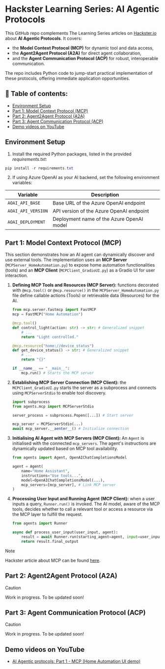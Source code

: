 # Hackster Learning Series: AI Agentic Protocols

This GitHub repo complements The Learning Series articles on [Hackster.io](https://www.hackster.io/) about **AI Agentic Protocols**. It covers:
- the **Model Context Protocol (MCP)** for dynamic tool and data access,
- the **Agent2Agent Protocol (A2A)** for direct agent collaboration,
- and the **Agent Communication Protocol (ACP)** for robust, interoperable communication.

The repo includes Python code to jump-start practical implementation of these protocols, offering immediate application opportunities.

## 📑 Table of contents:
- [Environment Setup](#environment-setup)
- [Part 1: Model Context Protocol (MCP)](#part-1-model-context-protocol-mcp)
- [Part 2: Agent2Agent Protocol (A2A)](#part-2-agent2agent-protocol-a2a)
- [Part 3: Agent Communication Protocol (ACP)](#part-3-agent-communication-protocol-acp)
- [Demo videos on YouTube](#demo-videos-on-youtube)

## Environment Setup
1. Install the required Python packages, listed in the provided *requirements.txt*:
``` PowerShell
pip install -r requirements.txt
```
2. If using Azure OpenAI as your AI backend, set the following environment variables:

| Variable                | Description                                      |
| ----------------------- | ------------------------------------------------ |
| `AOAI_API_BASE`         | Base URL of the Azure OpenAI endpoint            |
| `AOAI_API_VERSION`      | API version of the Azure OpenAI endpoint         |
| `AOAI_DEPLOYMENT`       | Deployment name of the Azure OpenAI model        |

## Part 1: Model Context Protocol (MCP)
This section demonstrates how an AI agent can dynamically discover and use external tools. The implementation uses an **MCP Server** (`MCPServer_HomeAutomation.py`) to expose home automation functionalities (tools) and an **MCP Client** (`MCPClient_GradioUI.py`) as a Gradio UI for user interaction.

1.  **Defining MCP Tools and Resources (MCP Server):** functions decorated with `@mcp.tool()` or `@mcp.resource()` in the `MCPServer_HomeAutomation.py` file define callable actions (Tools) or retrievable data (Resources) for the AI.

    ``` Python
    from mcp.server.fastmcp import FastMCP
    mcp = FastMCP("Home Automation")

    @mcp.tool()
    def control_light(action: str) -> str: # Generalized snippet
        # ...
        return "Light controlled."

    @mcp.resource("home://device_status")
    def get_device_status() -> str: # Generalized snippet
        # ...
        return "{}"

    if __name__ == "__main__":
        mcp.run() # Starts the MCP server
    ```

2.  **Establishing MCP Server Connection (MCP Client):** the `MCPClient_GradioUI.py` starts the server as a subprocess and connects using `MCPServerStdio` to enable tool discovery.

    ``` Python
    import subprocess
    from agents.mcp import MCPServerStdio
    
    server_process = subprocess.Popen([...]) # Start server

    mcp_server = MCPServerStdio(...)
    await mcp_server.__aenter__() # Initialize connection
    ```

3.  **Initialising AI Agent with MCP Servers (MCP Client):**
    An `Agent` is initialised with the connected `mcp_servers`. The agent's instructions are dynamically updated based on MCP tool availability.

    ``` Python
    from agents import Agent, OpenAIChatCompletionsModel
    
    agent = Agent(
        name="Home Assistant",
        instructions="Use tools...",
        model=OpenAIChatCompletionsModel(...),
        mcp_servers=[mcp_server], # Link MCP server
    )
    ```

4.  **Processing User Input and Running Agent (MCP Client):** when a user inputs a query, `Runner.run()` is invoked. The AI model, aware of the MCP tools, decides whether to call a relevant tool or access a resource via the MCP layer to fulfill the request.

    ```Python
    from agents import Runner
    
    async def process_user_input(user_input, agent):
        result = await Runner.run(starting_agent=agent, input=user_input)
        return result.final_output
    ```

> [!NOTE]
> Hackster article about MCP can be found [here](https://www.hackster.io/news/ai-agentic-protocols-part-1-model-context-protocol-mcp-f9c7d198fe4c).

## Part 2: Agent2Agent Protocol (A2A)

> [!Caution]
> Work in progress. To be updated soon!

## Part 3: Agent Communication Protocol (ACP)

> [!Caution]
> Work in progress. To be updated soon!

## Demo videos on YouTube

- [AI Agentic protocols: Part 1 - MCP (Home Automation UI demo)](https://youtu.be/HG9CIeBkco4)
